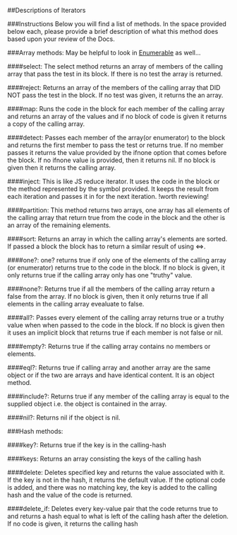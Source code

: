 ##Descriptions of Iterators

###Instructions
Below you will find a list of methods. In the space provided below each, please provide a brief description of what this method does based upon your review of the Docs. 

###Array methods:
May be helpful to look in [Enumerable](http://ruby-doc.org/core-2.2.0/Enumerable.html) as well...

####select: The select method returns an array of members of the calling array that pass the test in its block. If there is no test the array is returned.

####reject: Returns an array of the members of the calling array that DID NOT pass the test in the block. If no test was given, it returns the an array.

####map: Runs the code in the block for each member of the calling array and returns an array of the values and if no block of code is given it returns a copy of the calling array.

####detect: Passes each member of the array(or enumerator) to the block and returns the first member to pass the test or returns true. If no member passes it returns the value provided by the ifnone option that comes before the block. If no ifnone value is provided, then it returns nil. If no block is given then it returns the calling array.

####inject: This is like JS reduce iterator. It uses the code in the block or the method represented by the symbol provided. It keeps the result from each iteration and passes it in for the next iteration. !worth reviewing!

####partition: This method returns two arrays, one array has all elements of the calling array that return true from the code in the block and the other is an array of the remaining elements.

####sort: Returns an array in which the calling array's elements are sorted. If passed a block the block has to return a similar result of using <=>. 

####one?: one? returns true if only one of the elements of the calling array (or enumerator) returns true to the code in the block. If no block is given, it only returns true if the calling array only has one "truthy" value.

####none?: Returns true if all the members of the calling array return a false from the array. If no block is given, then it only returns true if all elements in the calling array evealuate to false.

####all?: Passes every element of the calling array returns true or a truthy value when when passed to the code in the block. If no block is given then it uses an implicit block that returns true if each member is not false or nil.

####empty?: Returns true if the calling array contains no members or elements.

####eql?: Returns true if calling array and another array are the same object or if the two are arrays and have identical content. It is an object method.

####include?: Returns true if any member of the calling array is equal to the supplied object i.e. the object is contained in the array.

####nil?: Returns nil if the object is nil.

###Hash methods: 

####key?: Returns true if the key is in the calling-hash

####keys: Returns an array consisting the keys of the calling hash

####delete: Deletes specified key and returns the value associated with it. If the key is not in the hash, it returns the default value. If the optional code is added, and there was no matching key, the key is added to the calling hash and the value of the code is returned.

####delete_if: Deletes every key-value pair that the code returns true to and returns a hash equal to what is left of the calling hash after the deletion. If no code is given, it returns the calling hash
